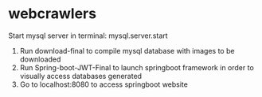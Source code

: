 # webcrawlers

Start mysql server in terminal: mysql.server.start 

1. Run download-final to compile mysql database with images to be downloaded
2. Run Spring-boot-JWT-Final to launch springboot framework in order to visually access databases generated
3. Go to localhost:8080 to access springboot website
